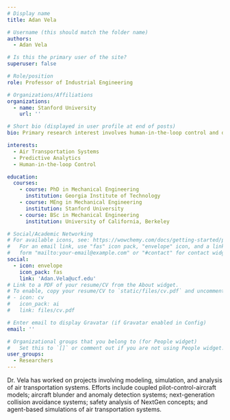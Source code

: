 ```yaml
---
# Display name
title: Adan Vela

# Username (this should match the folder name)
authors:
  - Adan Vela

# Is this the primary user of the site?
superuser: false

# Role/position
role: Professor of Industrial Engineering

# Organizations/Affiliations
organizations:
  - name: Stanford University
    url: ''

# Short bio (displayed in user profile at end of posts)
bio: Primary research interest involves human-in-the-loop control and decision systems.

interests:
  - Air Transportation Systems
  - Predictive Analytics
  - Human-in-the-loop Control

education:
  courses:
    - course: PhD in Mechanical Engineering
      institution: Georgia Institute of Technology
    - course: MEng in Mechanical Engineering
      institution: Stanford University
    - course: BSc in Mechanical Engineering
      institution: University of California, Berkeley

# Social/Academic Networking
# For available icons, see: https://wowchemy.com/docs/getting-started/page-builder/#icons
#   For an email link, use "fas" icon pack, "envelope" icon, and a link in the
#   form "mailto:your-email@example.com" or "#contact" for contact widget.
social:
  - icon: envelope
    icon_pack: fas
    link: 'Adan.Vela@ucf.edu'
# Link to a PDF of your resume/CV from the About widget.
# To enable, copy your resume/CV to `static/files/cv.pdf` and uncomment the lines below.
# - icon: cv
#   icon_pack: ai
#   link: files/cv.pdf

# Enter email to display Gravatar (if Gravatar enabled in Config)
email: ''

# Organizational groups that you belong to (for People widget)
#   Set this to `[]` or comment out if you are not using People widget.
user_groups:
  - Researchers
---
```


Dr. Vela has worked on projects involving modeling, simulation, and analysis of air transportation systems. Efforts include coupled pilot-control-aircraft models; aircraft blunder and anomaly detection systems; next-generation collision avoidance systems; safety analysis of NextGen concepts; and agent-based simulations of air transportation systems.
